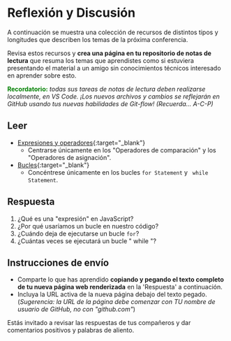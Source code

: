 # Reflexión y Discusión

A continuación se muestra una colección de recursos de distintos tipos y longitudes que describen los temas de la próxima conferencia.

Revisa estos recursos y **crea una página en tu repositorio de notas de lectura** que resuma los temas que aprendistes como si estuviera presentando el material a un amigo sin conocimientos técnicos interesado en aprender sobre esto.

<strong style="color: green">Recordatorio:</strong> *todas sus tareas de notas de lectura deben realizarse localmente, en VS Code. ¡Los nuevos archivos y cambios se reflejarán en GitHub usando tus nuevas habilidades de Git-flow! (Recuerda... A-C-P)*

## Leer

* [Expresiones y operadores](https://developer.mozilla.org/en-US/docs/Web/JavaScript/Guide/Expressions_and_Operators){:target="_blank"}
   * Centrarse únicamente en los "Operadores de comparación" y los "Operadores de asignación".
* [Bucles](https://developer.mozilla.org/en-US/docs/Web/JavaScript/Guide/Loops_and_iteration){:target="_blank"}
   * Concéntrese únicamente en los bucles `for Statement` y ` while Statement`.

## Respuesta

1. ¿Qué es una "expresión" en JavaScript?
2. ¿Por qué usaríamos un bucle en nuestro código?
3. ¿Cuándo deja de ejecutarse un bucle `for`?
4. ¿Cuántas veces se ejecutará un bucle " while "?

## Instrucciones de envío

* Comparte lo que has aprendido **copiando y pegando el texto completo de tu nueva página web renderizada** en la 'Respuesta' a continuación.
* Incluya la URL activa de la nueva página debajo del texto pegado. (*Sugerencia: la URL de la página debe comenzar con TU nombre de usuario de GitHub, no con "github.com"*)

Estás invitado a revisar las respuestas de tus compañeros y dar comentarios positivos y palabras de aliento.


